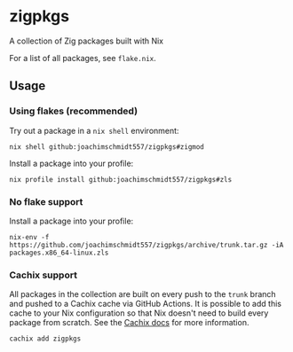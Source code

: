 # zigpkgs

A collection of Zig packages built with Nix

For a list of all packages, see `flake.nix`.

## Usage

### Using flakes (recommended)

Try out a package in a `nix shell` environment:

```shell
nix shell github:joachimschmidt557/zigpkgs#zigmod
```

Install a package into your profile:

```shell
nix profile install github:joachimschmidt557/zigpkgs#zls
```

### No flake support

Install a package into your profile:

```shell
nix-env -f https://github.com/joachimschmidt557/zigpkgs/archive/trunk.tar.gz -iA packages.x86_64-linux.zls
```

### Cachix support

All packages in the collection are built on every push to the `trunk`
branch and pushed to a Cachix cache via GitHub Actions. It is possible
to add this cache to your Nix configuration so that Nix doesn't need
to build every package from scratch. See the [Cachix
docs](https://docs.cachix.org/) for more information.

```shell
cachix add zigpkgs
```
